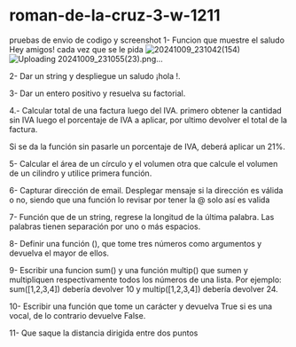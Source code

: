 # roman-de-la-cruz-3-w-1211
pruebas de envio de codigo y screenshot
1- Funcion que muestre el saludo Hey amigos! cada vez que se le pida
![20241009_231042(154)](https://github.com/user-attachments/assets/4772d070-a465-4dc5-807f-38e5cc27cb3b)
![Uploading 20241009_231055(23).png…]()



2- Dar un string <nombre> y despliegue un saludo ¡hola <nombre>!.

3- Dar un entero positivo y resuelva su factorial.

4.- Calcular total de una factura luego del IVA. 
primero obtener la cantidad sin IVA 
luego el porcentaje de IVA a aplicar, 
por ultimo devolver el total de la factura. 

Si se da la función sin pasarle un porcentaje de IVA, deberá aplicar un 21%.

5- Calcular el área de un círculo  y el volumen 
otra que calcule el volumen de un cilindro y utilice  primera función.

6- Capturar dirección de email. Desplegar mensaje si la dirección es válida o no, siendo que una función lo revisar por tener la @ solo así es valida

7- Función que de un string, regrese la longitud de la última palabra. Las palabras tienen separación por uno o más espacios.

8- Definir una función (), que tome tres números como argumentos y devuelva el
mayor de ellos.

9- Escribir una funcion sum() y una función multip() que sumen y multipliquen respectivamente
todos los números de una lista. Por ejemplo: sum([1,2,3,4]) debería devolver 10 y multip([1,2,3,4])
debería devolver 24.

10- Escribir una función que tome un carácter y devuelva True si es una vocal, de lo contrario
devuelve False.

11-  Que saque la distancia dirigida entre dos puntos

